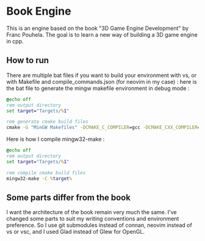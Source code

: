 # Book Engine
This is an engine based on the book "3D Game Engine Development" by Franc Pouhela. The goal is to learn a new way of building a 3D game engine in cpp.

## How to run
There are multiple bat files if you want to build your environment with vs, or with Makefile and compile_commands.json (for neovim in my case) :
here is the bat file to generate the mingw makefile environment in debug mode :
```bat
@echo off
rem output directory
set target="Targets/%1"

rem generate cmake build files
cmake -G "MinGW Makefiles" -DCMAKE_C_COMPILER=gcc -DCMAKE_CXX_COMPILER=g++ -DCMAKE_BUILD_TYPE=%1 -DCMAKE_BUILD_TYPE=Debug -S./ -B %target%
```

Here is how I compile mingw32-make :
```bat
@echo off
rem output directory
set target="Targets/%1"

rem compile cmake build files
mingw32-make -C %target%
```
## Some parts differ from the book
I want the architecture of the book remain very much the same. I've changed some parts to suit my writing conventions and environment preference.
So I use git submodules instead of connan, neovim instead of vs or vsc, and I used Glad instead of Glew for OpenGL.
